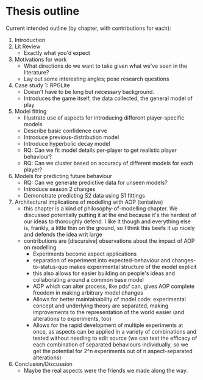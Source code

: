 # Thesis outline

Current intended outline (by chapter, with contributions for each):

1. Introduction
2. Lit Review
    - Exactly what you'd expect
3. Motivations for work
    - What directions do we want to take given what we've seen in the literature?
    - Lay out some interesting angles; pose research questions
4. Case study 1: RPGLite
    - Doesn't have to be long but necessary background.
    - Introduces the game itself, the data collected, the general model of play
5. Model fitting
    - Illustrate use of aspects for introducing different player-specific models
    - Describe basic confidence curve
    - Introduce previous-distribution model
    - Introduce hyperbolic decay model
    - RQ: Can we fit model details per-player to get realistic player behaviour?
    - RQ: Can we cluster based on accuracy of different models for each player?
6. Models for predicting future behaviour
    - RQ: Can we generate predictive data for unseen models?
    - Introduce season 2 changes
    - Demonstrate predicting S2 data using S1 fittings
7. Architectural implications of modelling with AOP (tentative)
    - this chapter is a kind of philosophy-of-modelling chapter. We discussed potentially putting it at the end because it's the hardest of our ideas to thoroughly defend. I like it though and everything else is, frankly, a little thin on the ground, so I think this beefs it up nicely and defends the idea writ large
    - contributions are [discursive] observations about the impact of AOP on modelling
        - Experiments become aspect applications
        - separation of experiment into expected-behaviour and changes-to-status-quo makes experimental structure of the model explicit
        - this also allows for easier building on people's ideas and collaborating around a common base model
        - AOP which can alter process, like pdsf can, gives AOP complete freedom in making arbitrary model changes
        - Allows for better maintainability of model code: experimental concept and underlying theory are separated, making improvements to the representation of the world easier (and alterations to experiments, too)
        - Allows for the rapid development of multiple experiments at once, as aspects can be applied in a variety of combinations and tested without needing to edit source (we can test the efficacy of each combination of separated behaviours individually, so we get the potential for 2^n experiments out of n aspect-separated alterations)
8. Conclusion/Discussion
    - Maybe the real aspects were the friends we made along the way.
